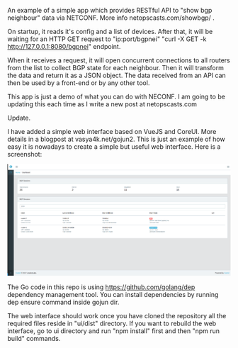 An example of a simple app which provides RESTful API to "show bgp neighbour" data via NETCONF. More info netopscasts.com/showbgp/ .

On startup, it reads it's config and a list of devices. After that, it will be waiting for an HTTP GET request to "ip:port/bgpnei" "curl -X GET -k http://127.0.0.1:8080/bgpnei" endpoint. 

When it receives a request, it will open concurrent connections to all routers from the list to collect BGP state for each neighbour. 
Then it will transform the data and return it as a JSON object. The data received from an API can then be used by a front-end or by any other tool. 

This app is just a demo of what you can do with NECONF. I am going to be updating this each time as I write a new post at netopscasts.com

Update.

I have added a simple web interface based on VueJS and CoreUI. More details in a blogpost at vasya4k.net/gojun2. This is just an example of how easy it is nowadays to create a simple but useful web interface. Here is a screenshot: 

![Alt text](gojun.png?raw=true "Gojun screenshot") 

The Go code in this repo is using https://github.com/golang/dep dependency management tool. You can install dependencies by running dep ensure command inside gojun dir. 

The web interface should work once you have cloned the repository all the required files reside in "ui/dist" directory. If you want to rebuild the web interface, go to ui directory and run "npm install" first and then  "npm run build" commands. 

